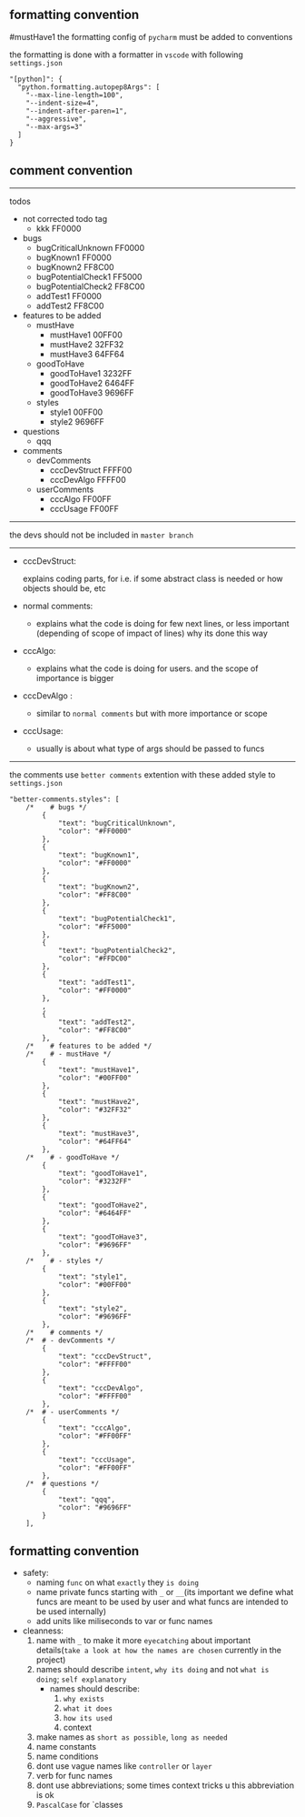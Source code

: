 ## formatting convention

#mustHave1 the formatting config of `pycharm` must be added to conventions

the formatting is done with a formatter in `vscode` with following `settings.json`

```
"[python]": {
  "python.formatting.autopep8Args": [
    "--max-line-length=100",
    "--indent-size=4",
    "--indent-after-paren=1",
    "--aggressive",
    "--max-args=3"
  ]
}
```

## comment convention

---

todos

- not corrected todo tag
  - kkk FF0000
- bugs
  - bugCriticalUnknown FF0000
  - bugKnown1 FF0000
  - bugKnown2 FF8C00
  - bugPotentialCheck1 FF5000
  - bugPotentialCheck2 FF8C00
  - addTest1 FF0000
  - addTest2 FF8C00
- features to be added
  - mustHave
    - mustHave1 00FF00
    - mustHave2 32FF32
    - mustHave3 64FF64
  - goodToHave
    - goodToHave1 3232FF
    - goodToHave2 6464FF
    - goodToHave3 9696FF
  - styles
    - style1 00FF00
    - style2 9696FF
- questions
  - qqq
- comments
  - devComments
    - cccDevStruct FFFF00
    - cccDevAlgo FFFF00
  - userComments
    - cccAlgo FF00FF
    - cccUsage FF00FF

---

the devs should not be included in `master branch`

---

- cccDevStruct:

  explains coding parts, for i.e. if some abstract class is needed or how objects should be, etc

- normal comments:

  - explains what the code is doing for few next lines, or less important (depending of scope of impact of lines) why its done this way

- cccAlgo:

  - explains what the code is doing for users. and the scope of importance is bigger

- cccDevAlgo :

  - similar to `normal comments` but with more importance or scope

- cccUsage:

  - usually is about what type of args should be passed to funcs

---

the comments use `better comments` extention with these added style to `settings.json`

```
"better-comments.styles": [
    /*    # bugs */
        {
            "text": "bugCriticalUnknown",
            "color": "#FF0000"
        },
        {
            "text": "bugKnown1",
            "color": "#FF0000"
        },
        {
            "text": "bugKnown2",
            "color": "#FF8C00"
        },
        {
            "text": "bugPotentialCheck1",
            "color": "#FF5000"
        },
        {
            "text": "bugPotentialCheck2",
            "color": "#FFDC00"
        },
        {
            "text": "addTest1",
            "color": "#FF0000"
        },
        ,
        {
            "text": "addTest2",
            "color": "#FF8C00"
        },
    /*    # features to be added */
    /*    # - mustHave */
        {
            "text": "mustHave1",
            "color": "#00FF00"
        },
        {
            "text": "mustHave2",
            "color": "#32FF32"
        },
        {
            "text": "mustHave3",
            "color": "#64FF64"
        },
    /*    # - goodToHave */
        {
            "text": "goodToHave1",
            "color": "#3232FF"
        },
        {
            "text": "goodToHave2",
            "color": "#6464FF"
        },
        {
            "text": "goodToHave3",
            "color": "#9696FF"
        },
    /*    # - styles */
        {
            "text": "style1",
            "color": "#00FF00"
        },
        {
            "text": "style2",
            "color": "#9696FF"
        },
    /*    # comments */
    /*	# - devComments */
        {
            "text": "cccDevStruct",
            "color": "#FFFF00"
        },
        {
            "text": "cccDevAlgo",
            "color": "#FFFF00"
        },
    /*	# - userComments */
        {
            "text": "cccAlgo",
            "color": "#FF00FF"
        },
        {
            "text": "cccUsage",
            "color": "#FF00FF"
        },
    /*	# questions */
        {
            "text": "qqq",
            "color": "#9696FF"
        }
    ],
```

## formatting convention

- safety:
  - naming `func` on what `exactly` they `is doing`
  - name private funcs starting with `_` or `__`(its important we define what funcs are meant to be used by user and what funcs are intended to be used internally)
  - add units like miliseconds to var or func names
- cleanness:
  1. name with `_` to make it more `eyecatching` about important details(`take a look at how the names are chosen` currently in the project)
  2. names should describe `intent`, `why its doing` and not `what is doing`; `self explanatory`
     - names should describe:
       1. `why exists`
       2. `what it does`
       3. `how its used`
       4. context
  3. make names as `short as possible`, `long as needed`
  4. name constants
  5. name conditions
  6. dont use vague names like `controller` or `layer`
  7. verb for func names
  8. dont use abbreviations; some times context tricks u this abbreviation is ok
  9. `PascalCase` for `classes
